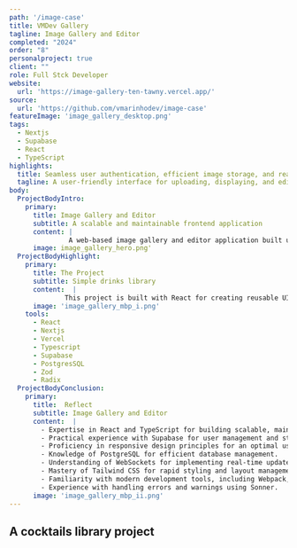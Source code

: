 ```yaml
---
path: '/image-case'
title: VMDev Gallery
tagline: Image Gallery and Editor
completed: "2024"
order: "8"
personalproject: true
client: ""
role: Full Stck Developer
website:
  url: 'https://image-gallery-ten-tawny.vercel.app/'
source:
  url: 'https://github.com/vmarinhodev/image-case'
featureImage: 'image_gallery_desktop.png'
tags:
  - Nextjs
  - Supabase
  - React
  - TypeScript
highlights:
  title: Seamless user authentication, efficient image storage, and real-time updates
  tagline: A user-friendly interface for uploading, displaying, and editing images
body:
  ProjectBodyIntro:
    primary:
      title: Image Gallery and Editor 
      subtitle: A scalable and maintainable frontend application
      content: |
               A web-based image gallery and editor application built using a modern tech stack, showcasing a user-friendly interface for uploading, displaying, and editing images. The application utilizes a grid-based layout to showcase images, with features such as image editing and updating using a file uploader form.
      image: image_gallery_hero.png'
  ProjectBodyHighlight:
    primary:
      title: The Project
      subtitle: Simple drinks library
      content:  |
              This project is built with React for creating reusable UI components, TypeScript for type safety and maintainability, and Radix UI for icons and additional UI elements, with styling handled using Tailwind CSS.
      image: 'image_gallery_mbp_i.png'
    tools:
      - React
      - Nextjs
      - Vercel
      - Typescript
      - Supabase
      - PostgresSQL
      - Zod
      - Radix
  ProjectBodyConclusion:
    primary:
      title:  Reflect
      subtitle: Image Gallery and Editor
      content:  |
        - Expertise in React and TypeScript for building scalable, maintainable applications.
        - Practical experience with Supabase for user management and storage.
        - Proficiency in responsive design principles for an optimal user experience.
        - Knowledge of PostgreSQL for efficient database management.
        - Understanding of WebSockets for implementing real-time updates.
        - Mastery of Tailwind CSS for rapid styling and layout management.
        - Familiarity with modern development tools, including Webpack, ESLint, and Zod.
        - Experience with handling errors and warnings using Sonner.
      image: 'image_gallery_mbp_ii.png'
---
```


## A cocktails library project

